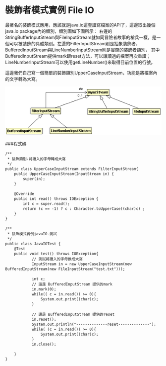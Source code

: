 # 裝飾者模式實例 File IO

最著名的裝飾模式應用，應該就是java.io這套讀寫檔案的API了，這邊取出幾個java.io package內的類別，類別圖如下圖所示：
右邊的StringBufferInputStream與FileInputStream就如同冒險者故事的槍兵一樣，是一個可以被裝飾的具體類別。左邊的FilterInputStream則是抽象裝飾者，BufferedInputStream與LineNumberInputStream則是實際的裝飾者類別， 其中BufferedInputStream提供mark跟reset方法，可以讓讀過的檔案再次重讀；LineNumberInputStream可以使用getLineNumber()來取得目前位置的行號。  

這邊我們自己寫一個簡單的裝飾類別UpperCaseInputStream，功能是將檔案內的文字轉為大寫。

![File IO](image/fileIO.gif)  


###程式碼
```
/**
 * 裝飾類別-將讀入的字母轉成大寫
 */
public class UpperCaseInputStream extends FilterInputStream{
	public UpperCaseInputStream(InputStream in) {
		super(in);
	}

	@Override
	public int read() throws IOException {
		int c = super.read();
		return (c == -1) ? c : Character.toUpperCase((char)c) ;
	}
}

/**
 * 裝飾模式實例javaIO-測試
 */
public class JavaIOTest {
	@Test
	public void test() throws IOException{
			// 測試將讀入的字母換成大寫
			InputStream in = new UpperCaseInputStream(new BufferedInputStream(new FileInputStream("test.txt")));
			
			int c;
			// 這是 BufferedInputStream 提供的mark
			in.mark(0);
			while(( c = in.read()) >= 0){
				System.out.print((char)c);
			}
			
			// 這是 BufferedInputStream 提供的reset
			in.reset();
			System.out.println("--------------reset--------------");
			while( (c = in.read()) >= 0){
				System.out.print((char)c);
			}
			in.close();
			
	}
}
```

